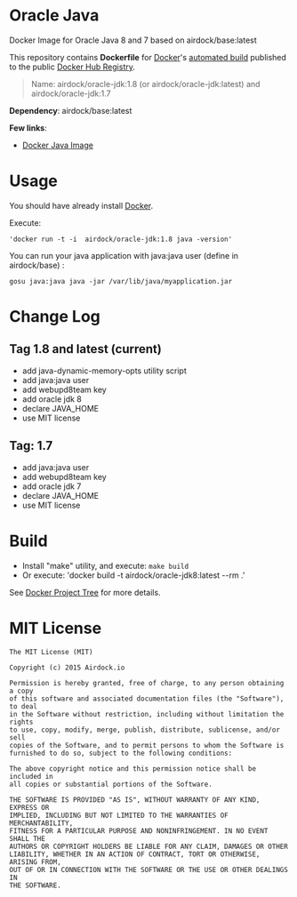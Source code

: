 # Oracle Java

Docker Image for Oracle Java 8 and 7 based on airdock/base:latest

This repository contains **Dockerfile** for [Docker](https://www.docker.com/)'s [automated build](https://registry.hub.docker.com/u/airdock/) published to the public [Docker Hub Registry](https://registry.hub.docker.com/).


> Name: airdock/oracle-jdk:1.8 (or airdock/oracle-jdk:latest) and airdock/oracle-jdk:1.7

**Dependency**: airdock/base:latest

**Few links**:

 - [Docker Java Image](https://github.com/dockerfile/java)


# Usage

You should have already install [Docker](https://www.docker.com/).

Execute:

	'docker run -t -i  airdock/oracle-jdk:1.8 java -version'


You can run your java application with java:java user (define in airdock/base) :

	gosu java:java java -jar /var/lib/java/myapplication.jar




# Change Log

## Tag 1.8 and latest (current)

- add java-dynamic-memory-opts utility script
- add java:java user
- add webupd8team key
- add oracle jdk 8
- declare JAVA_HOME
- use MIT license

## Tag: 1.7

- add java:java user
- add webupd8team key
- add oracle jdk 7
- declare JAVA_HOME
- use MIT license

# Build


- Install "make" utility, and execute: `make build`
- Or execute: 'docker build -t airdock/oracle-jdk8:latest --rm .'

See [Docker Project Tree](https://github.com/airdock-io/docker-base/wiki/Docker-Project-Tree) for more details.


# MIT License

```
The MIT License (MIT)

Copyright (c) 2015 Airdock.io

Permission is hereby granted, free of charge, to any person obtaining a copy
of this software and associated documentation files (the "Software"), to deal
in the Software without restriction, including without limitation the rights
to use, copy, modify, merge, publish, distribute, sublicense, and/or sell
copies of the Software, and to permit persons to whom the Software is
furnished to do so, subject to the following conditions:

The above copyright notice and this permission notice shall be included in
all copies or substantial portions of the Software.

THE SOFTWARE IS PROVIDED "AS IS", WITHOUT WARRANTY OF ANY KIND, EXPRESS OR
IMPLIED, INCLUDING BUT NOT LIMITED TO THE WARRANTIES OF MERCHANTABILITY,
FITNESS FOR A PARTICULAR PURPOSE AND NONINFRINGEMENT. IN NO EVENT SHALL THE
AUTHORS OR COPYRIGHT HOLDERS BE LIABLE FOR ANY CLAIM, DAMAGES OR OTHER
LIABILITY, WHETHER IN AN ACTION OF CONTRACT, TORT OR OTHERWISE, ARISING FROM,
OUT OF OR IN CONNECTION WITH THE SOFTWARE OR THE USE OR OTHER DEALINGS IN
THE SOFTWARE.
```